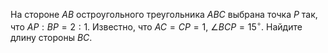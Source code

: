 На стороне $AB$ остроугольного треугольника $ABC$ выбрана точка $P$ так, что $AP : BP = 2:1.$ Известно, что $AC = CP = 1,$ $\angle BCP = 15^\circ.$ Найдите длину стороны $BC$.